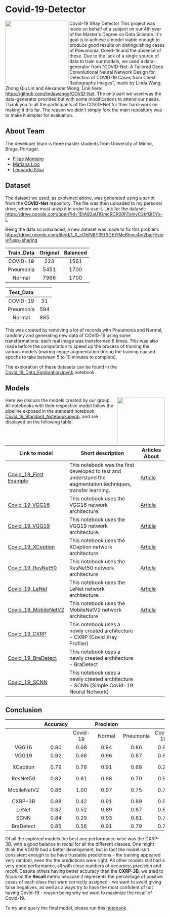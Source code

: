 # Covid-19-Detector
<img align="left" src="https://media.giphy.com/media/UUsOy6IWmzw6mmeOpQ/giphy.gif" width="200" height="200" /> 

Covid-19 XRay Detector
This project was made on behalf of a subject on our 4th year of the Master's Degree on Data Science. It's goal is to achieve a model viable enough to produce good results on distinguishing cases of Pneumonia, Covid-19 and the absence of these. Due to the lack of a single source of data to train our models, we used a data-generator from "COVID-Net: A Tailored Deep Convolutional Neural Network Design for Detection of COVID-19 Cases from Chest Radiography Images", made by Linda Wang, Zhong Qiu Lin and Alexander Wong. Link here: <https://github.com/lindawangg/COVID-Net>. The only part we used was the data-generator provided but with some modifications to attend our needs. Thank you to all the participants of the COVID-Net for their hard-work on making it this far. The reason we didn't simply fork the main repository was to make it simpler for evaluation.





## About Team
The developer team is three master students from University of Minho, Braga, Portugal.

* [Filipe Monteiro](https://github.com/pimonteiro)
* [Mariana Lino](https://github.com/marianalino)
* [Leonardo Silva](https://github.com/leoproject)

## Dataset
The dataset we used, as explained above, was generated using a script from the **COVID-Net** repository. The file was then uploaded to my personal drive, where we must unzip it in order to use it. Link for the dataset: https://drive.google.com/open?id=1EtA92aU1GmcRCR00hTxmyC2kfQIEYx-L

Being the data so unbalaced, a new dataset was made to fix this problem: https://drive.google.com/file/d/1_X_cO5INBY3EfSGEYlMe6hmc4ni2bujH/view?usp=sharing

|Train_Data | Original | Balanced |
|:---------:|:--------:|:--------:|
|  COVID-19 |    223   |   1561   |
| Pneumonia |   5451   |   1700   |
|   Normal  |   7966   |   1700   |

| Test_Data  |  |
|:----------:|:--------:|
|  COVID-19  |    31    |
|  Pneumonia |    594   |
|   Normal   |    885   |

This was created by removing a lot of records with Pneumonia and Normal, randomly and generating new data of COVID-19 using some transformations: each real image was transformed 6 times. This was also made before the computation to speed up the process of training the various models (making image augmentation during the training caused epochs to take between 5 to 10 minutes to complete).

The exploration of these datasets can be found in the [Covid_19_Data_Exploration.ipynb](dataset/Covid_19_Data_Exploration.ipynb) notebook.

## Models

<img align="right" src="https://media.giphy.com/media/i4NjAwytgIRDW/giphy.gif" width="150" height="150"/> 

Here we discuss the models created by our group. All notebooks with their respective model follow the pipeline exposed in the standard notebook, [Covid_19_Standard_Notebook.ipynb](models/Covid_19_Standard_Notebook.ipynb), and are displayed on the following table:



Link to model| Short description | Articles About| 
--- | --- | --- | 
[Covid_19_First Example](models/FirstExample/) | This notebook was the first developed to test and understand the augmentation techniques, transfer learning. | [Article](https://medium.com/analytics-vidhya/cnns-architectures-lenet-alexnet-vgg-googlenet-resnet-and-more-666091488df5)
[Covid_19_VGG16](models/VGG16/) | This notebook uses the  VGG16 network architecture.| [Article](https://arxiv.org/abs/1409.1556)
[Covid_19_VGG19](models/VGG19/) | This notebook uses the  VGG19 network architecture.|[Article](https://arxiv.org/abs/1409.1556)
[Covid_19_XCeption](models/XCeption/)| This notebook uses the  XCeption network architecture |[Article](https://arxiv.org/abs/1610.02357)
[Covid_19_ResNet50](models/ResNet50/)| This notebook uses the  ResNet50 network architecture | [Article](https://arxiv.org/abs/1512.03385)
[Covid_19_LeNet](models/LeNet/)| This notebook uses the  LeNet network architecture.| [Article](https://www.pyimagesearch.com/2016/08/01/lenet-convolutional-neural-network-in-python/)
[Covid_19_MobileNetV2](models/MobileNetV2/)| This notebook uses the  MobileNetV2 network architecture | [Article](https://arxiv.org/abs/1801.04381)
[Covid_19_CXRP](models/CXRP/)| This notebook uses a newly created architecture - CXRP (Covid Xray Profiler) |
[Covid_19_BraDetect](models/BraDetect/)| This notebook uses a newly created architecture - BraDetect |
[Covid_19_SCNN](models/SCNN/)| This notebook uses a newly created architecture - SCNN (Simple Covid-19 Neural Network) |


## Conclusion


|             | Accuracy |          | Precision |           |          | Recall |           |         Notes         |
|:-----------:|:--------:|:--------:|:---------:|:---------:|:--------:|:------:|:---------:|:---------------------:|
|             |          | Covid-19 |   Normal  | Pneumonia | Covid-19 | Normal | Pneumonia |                       |
|    VGG16    |   0.90   |   0.68   |    0.94   |    0.86   |   0.84   |  0.90  |    0.90   |       Retrained       |
|    VGG19    |   0.92   |   0.68   |    0.96   |    0.87   |   0.84   |  0.91  |    0.93   |       Retrained       |
|   XCeption  |   0.79   |   0.78   |    0.91   |    0.68   |   0.23   |  0.74  |    0.89   |   Freezed; Version 2  |
|   ResNet50  |   0.82   |   0.81   |    0.98   |    0.70   |   0.81   |  0.72  |    0.97   |        Freezed        |
| MobileNetV2 |   0.86   |   1.00   |    0.97   |    0.75   |   0.71   |  0.79  |    0.97   | Retrained; Overfitted |
|   CXRP-3B   |   0.88   |   0.42   |    0.91   |    0.89   |   0.90   |  0.90  |    0.84   |        3 Blocks       |
|    LeNet    |   0.87   |   0.52   |    0.89   |    0.87   |   0.81   |  0.91  |    0.81   |                       |
|     SCNN    |   0.84   |   0.29   |    0.93   |    0.81   |   0.77   |  0.83  |    0.86   |        2 Blocks       |
|  BraDetect  |   0.85   |   0.56   |    0.91   |    0.79   |   0.74   |  0.85  |    0.86   |                       |



Of all the explored models the best one performance wise was the CXRP-3B, with a good balance in *recall* for all the different classes. One might think the VGG19 had a better development, but in fact the model isn't consistent enough to be have trustable predictions - the training appeared very random, even tho the predictions were right. All other models still had a very good performance, all with close numbers of *accuracy*, *precision* and *recall*.
Despite others having better accuracy than the __CXRP-3B__, we tried to focus on the __Recall__ metric because it represents the percentage of positive cases of each class that were correctly assigned - we want to avoid giving false negatives, as well as always try to have the most confident of not having Covid-19 - reason being why we want to maximize the recall of Covid-19.

To try and query the final model, please run this [notebook](models/CXRP/Query_CXRP-3B.ipynb).
